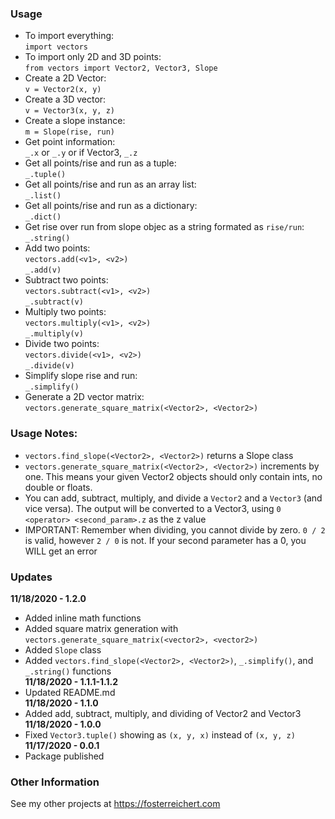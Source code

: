 ### Usage
- To import everything:<br>
`import vectors`<br>
- To import only 2D and 3D points:<br>
`from vectors import Vector2, Vector3, Slope`<br>
- Create a 2D Vector:<br>
`v = Vector2(x, y)`<br>
- Create a 3D vector:<br>
`v = Vector3(x, y, z)`<br>
- Create a slope instance:<br>
`m = Slope(rise, run)`
- Get point information:<br>
`_.x` or `_.y` or if Vector3, `_.z`<br>
- Get all points/rise and run as a tuple:<br>
`_.tuple()`<br>
- Get all points/rise and run as an array list:<br>
`_.list()`<br>
- Get all points/rise and run as a dictionary:<br>
`_.dict()`<br>
- Get rise over run from slope objec as a string formated as `rise/run`:<br>
`_.string()`
- Add two points:<br>
`vectors.add(<v1>, <v2>)`<br>
`_.add(v)`<br>
- Subtract two points:<br>
`vectors.subtract(<v1>, <v2>)`<br>
`_.subtract(v)`<br>
- Multiply two points:<br>
`vectors.multiply(<v1>, <v2>)`<br>
`_.multiply(v)`<br>
- Divide two points:<br>
`vectors.divide(<v1>, <v2>)`<br>
`_.divide(v)`<br>
- Simplify slope rise and run:<br>
`_.simplify()`
- Generate a 2D vector matrix:<br>
`vectors.generate_square_matrix(<Vector2>, <Vector2>)`<br>

### Usage Notes:
- `vectors.find_slope(<Vector2>, <Vector2>)` returns a Slope class<br>
- `vectors.generate_square_matrix(<Vector2>, <Vector2>)` increments by one. This means your given Vector2 objects should only contain ints, no double or floats.<br>
- You can add, subtract, multiply, and divide a `Vector2` and a `Vector3` (and vice versa). The output will be converted to a Vector3, using `0 <operator> <second_param>.z` as the z value<br>
- IMPORTANT: Remember when dividing, you cannot divide by zero. `0 / 2` is valid, however `2 / 0` is not. If your second parameter has a 0, you WILL get an error<br>

### Updates
**11/18/2020 - 1.2.0**<br>
- Added inline math functions<br>
- Added square matrix generation with `vectors.generate_square_matrix(<vector2>, <vector2>)`<br>
- Added `Slope` class
- Added `vectors.find_slope(<Vector2>, <Vector2>)`,  `_.simplify()`, and `_.string()` functions<br>
**11/18/2020 - 1.1.1-1.1.2**<br>
- Updated README.md<br>
**11/18/2020 - 1.1.0**<br>
- Added add, subtract, multiply, and dividing of Vector2 and Vector3<br>
**11/18/2020 - 1.0.0**<br>
- Fixed `Vector3.tuple()` showing as `(x, y, x)` instead of `(x, y, z)`<br>
**11/17/2020 - 0.0.1**<br>
- Package published<br>

### Other Information
See my other projects at https://fosterreichert.com